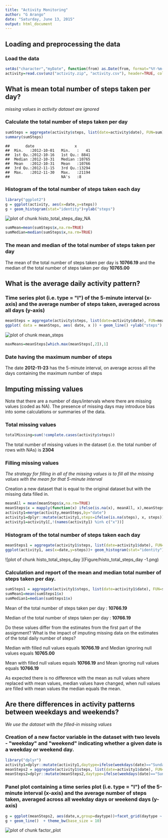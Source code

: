 ```yaml
---
title: "Activity Monitoring"
author: "G Arango"
date: "Saturday, June 13, 2015"
output: html_document
---
```


## Loading and preprocessing the data

### Load the data


```r
setAs("character","myDate", function(from) as.Date(from, format="%Y-%m-%d") )
activity=read.csv(unz("activity.zip", "activity.csv"), header=TRUE, colClasses=c("numeric","myDate","numeric"))
```

## What is mean total number of steps taken per day?

*missing values in activity dataset are ignored*

### Calculate the total number of steps taken per day


```r
sumSteps = aggregate(activity$steps, list(date=activity$date), FUN=sum)
summary(sumSteps)
```

```
##       date                  x        
##  Min.   :2012-10-01   Min.   :   41  
##  1st Qu.:2012-10-16   1st Qu.: 8841  
##  Median :2012-10-31   Median :10765  
##  Mean   :2012-10-31   Mean   :10766  
##  3rd Qu.:2012-11-15   3rd Qu.:13294  
##  Max.   :2012-11-30   Max.   :21194  
##                       NA's   :8
```

### Histogram of the total number of steps taken each day


```r
library("ggplot2")
g = ggplot(activity, aes(x=date,y=steps))
g + geom_histogram(stat="identity")+ylab("steps")
```

![plot of chunk histo_total_steps_day_NA](Figure/histo_total_steps_day_NA-1.png) 



```r
sumMean=mean(sumSteps$x,na.rm=TRUE)
sumMedian=median(sumSteps$x,na.rm=TRUE)
```

### The mean and median of the total number of steps taken per day 

The mean of the total number of steps taken per day is **10766.19**
and the median of the total number of steps taken per day **10765.00**

## What is the average daily activity pattern?

### Time series plot (i.e. type = "l") of the 5-minute interval (x-axis) and the average number of steps taken, averaged across all days (y-axis)


```r
meanSteps = aggregate(activity$steps, list(date=activity$date), FUN=mean)
ggplot( data = meanSteps, aes( date, x )) + geom_line() +ylab("steps")
```

![plot of chunk mean_steps](Figure/mean_steps-1.png) 
    

```r
maxMeans=meanSteps[which.max(meanSteps[,2]),1]
```

### Date having the maximum number of steps

The date **2012-11-23** has the 5-minute interval, on average across all the days containing the maximum number of steps


## Imputing missing values

Note that there are a number of days/intervals where there are missing values (coded as NA). The presence of missing days may introduce bias into some calculations or summaries of the data.

### Total missing values


```r
totalMissing=sum(!complete.cases(activity$steps))
```
The total number of missing values in the dataset (i.e. the total number of rows with NAs) is **2304**

### Filling missing values

*The strategy for filling in all of the missing values is to fill all the missing values with the mean for that 5-minute interval*

Creation a new dataset that is equal to the original dataset but with the missing data filled in.


```r
meanAll = mean(meanSteps$x,na.rm=TRUE)
meanSteps$x = mapply(function(x) ifelse(is.na(x), meanAll, x),meanSteps$x)
activity1=merge(activity,meanSteps,by="date")
activity1=dplyr::mutate(activity1,steps=ifelse(is.na(steps), x, steps))
activity1=activity1[,!(names(activity1) %in% c("x"))]
```

### Histogram of the total number of steps taken each day


```r
meanSteps1 = aggregate(activity1$steps, list(date=activity1$date), FUN=mean)
ggplot(activity1, aes(x=date,y=steps))+ geom_histogram(stat="identity")+ylab("steps")
```

![plot of chunk histo_total_steps_day ](Figure/histo_total_steps_day -1.png) 
    
### Calculation and report of the mean and median total number of steps taken per day. 
    

```r
sumSteps1 = aggregate(activity1$steps, list(date=activity1$date), FUN=sum)
sumMean1=mean(sumSteps1$x)
sumMedian1=median(sumSteps1$x)
```

Mean of the total number of steps taken per day : **10766.19**

Median of the total number of steps taken per day : **10766.19**


Do these values differ from the estimates from the first part of the assignment? What is the impact of imputing missing data on the estimates of the total daily number of steps?

Median with filled null values equals **10766.19** and Median ignoring null values equals **10765.00**

Mean with filled null values equals **10766.19** and Mean ignoring null values equals **10766.19**


As expected there is no difference with the mean as null values where replaced with mean values, median values have changed, when null values are filled with mean values the median equals the mean.


## Are there differences in activity patterns between weekdays and weekends?

*We use the dataset with the filled-in missing values*

### Creation of a new factor variable in the dataset with two levels - "weekday" and "weekend" indicating whether a given date is a weekday or weekend day.


```r
library("dplyr")
activity1=dplyr::mutate(activity1,daytype=ifelse(weekdays(date)=="Sunday"|weekdays(date)=="Saturday", "weekend","weekday"))
meanSteps2 = aggregate(activity1$steps, list(date=activity1$date), FUN=mean)
meanSteps2=dplyr::mutate(meanSteps2,daytype=ifelse(weekdays(date)=="Sunday"|weekdays(date)=="Saturday", "weekend","weekday"))
```

### Panel plot containing a time series plot (i.e. type = "l") of the 5-minute interval (x-axis) and the average number of steps taken, averaged across all weekday days or weekend days (y-axis)


```r
g = ggplot(meanSteps2, aes(date,x,group=daytype))+facet_grid(daytype ~ .)+ylab("steps")
g + geom_line()  + theme_bw(base_size = 10) 
```

![plot of chunk factor_plot](Figure/factor_plot-1.png) 
